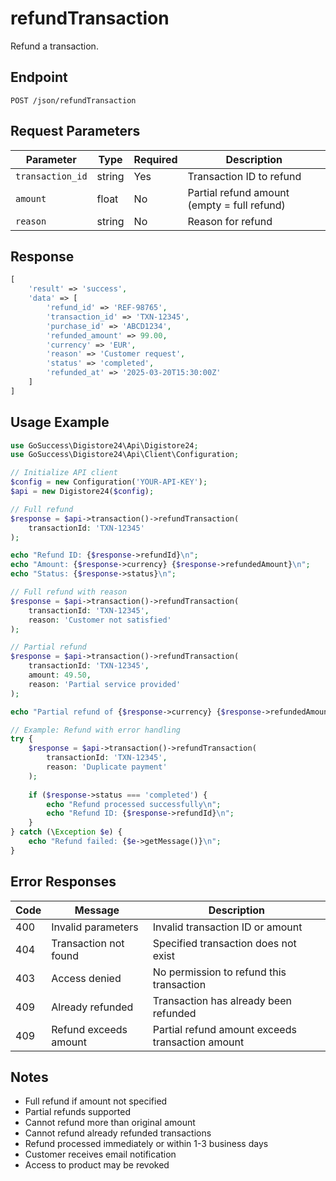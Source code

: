 # refundTransaction

Refund a transaction.

## Endpoint

```
POST /json/refundTransaction
```

## Request Parameters

| Parameter | Type | Required | Description |
|-----------|------|----------|-------------|
| `transaction_id` | string | Yes | Transaction ID to refund |
| `amount` | float | No | Partial refund amount (empty = full refund) |
| `reason` | string | No | Reason for refund |

## Response

```php
[
    'result' => 'success',
    'data' => [
        'refund_id' => 'REF-98765',
        'transaction_id' => 'TXN-12345',
        'purchase_id' => 'ABCD1234',
        'refunded_amount' => 99.00,
        'currency' => 'EUR',
        'reason' => 'Customer request',
        'status' => 'completed',
        'refunded_at' => '2025-03-20T15:30:00Z'
    ]
]
```

## Usage Example

```php
use GoSuccess\Digistore24\Api\Digistore24;
use GoSuccess\Digistore24\Api\Client\Configuration;

// Initialize API client
$config = new Configuration('YOUR-API-KEY');
$api = new Digistore24($config);

// Full refund
$response = $api->transaction()->refundTransaction(
    transactionId: 'TXN-12345'
);

echo "Refund ID: {$response->refundId}\n";
echo "Amount: {$response->currency} {$response->refundedAmount}\n";
echo "Status: {$response->status}\n";

// Full refund with reason
$response = $api->transaction()->refundTransaction(
    transactionId: 'TXN-12345',
    reason: 'Customer not satisfied'
);

// Partial refund
$response = $api->transaction()->refundTransaction(
    transactionId: 'TXN-12345',
    amount: 49.50,
    reason: 'Partial service provided'
);

echo "Partial refund of {$response->currency} {$response->refundedAmount}\n";

// Example: Refund with error handling
try {
    $response = $api->transaction()->refundTransaction(
        transactionId: 'TXN-12345',
        reason: 'Duplicate payment'
    );
    
    if ($response->status === 'completed') {
        echo "Refund processed successfully\n";
        echo "Refund ID: {$response->refundId}\n";
    }
} catch (\Exception $e) {
    echo "Refund failed: {$e->getMessage()}\n";
}
```

## Error Responses

| Code | Message | Description |
|------|---------|-------------|
| 400 | Invalid parameters | Invalid transaction ID or amount |
| 404 | Transaction not found | Specified transaction does not exist |
| 403 | Access denied | No permission to refund this transaction |
| 409 | Already refunded | Transaction has already been refunded |
| 409 | Refund exceeds amount | Partial refund amount exceeds transaction amount |

## Notes

- Full refund if amount not specified
- Partial refunds supported
- Cannot refund more than original amount
- Cannot refund already refunded transactions
- Refund processed immediately or within 1-3 business days
- Customer receives email notification
- Access to product may be revoked
